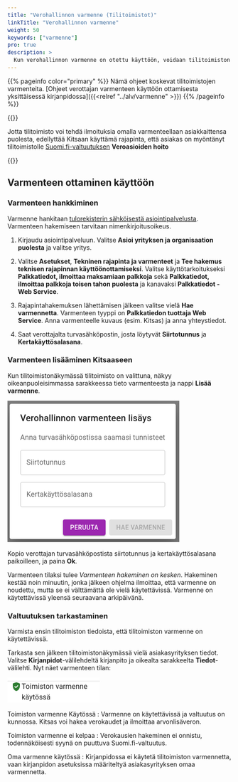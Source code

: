 ```yaml
---
title: "Verohallinnon varmenne (Tilitoimistot)"
linkTitle: "Verohallinnon varmenne"
weight: 50
keywords: ["varmenne"]
pro: true
description: >
  Kun verohallinnon varmenne on otettu käyttöön, voidaan tilitoimiston asiakkaiden arvonlisäveroilmoitukset antaa sähköisesti suoraan ohjelmasta.
---
```

{{% pageinfo color="primary" %}}
Nämä ohjeet koskevat tilitoimistojen varmenteita. [Ohjeet verottajan varmenteen käyttöön ottamisesta yksittäisessä kirjanpidossa]({{<relref "../alv/varmenne" >}})
{{% /pageinfo %}}


{{<alert title="Suomi.fi-valtuutus">}}

Jotta tilitoimisto voi tehdä ilmoituksia omalla varmenteellaan asiakkaittensa puolesta, edellyttää Kitsaan käyttämä rajapinta, että asiakas on myöntänyt tilitoimistolle [Suomi.fi-valtuutuksen](https://www.suomi.fi/valtuudet) **Veroasioiden hoito**

{{</alert>}}


## Varmenteen ottaminen käyttöön

### Varmenteen hankkiminen

Varmenne hankitaan [tulorekisterin sähköisestä asiointipalvelusta](https://vero.fi/tulorekisteri/). Varmenteen hakemiseen tarvitaan nimenkirjoitusoikeus.

1. Kirjaudu asiointipalveluun. Valitse **Asioi yrityksen ja organisaation puolesta** ja valitse yritys.

2. Valitse **Asetukset**, **Tekninen rajapinta ja varmenteet** ja **Tee hakemus teknisen rajapinnan käyttöönottamiseksi**. Valitse käyttötarkoitukseksi **Palkkatiedot, ilmoittaa maksamiaan palkkoja** sekä **Palkkatiedot, ilmoittaa palkkoja toisen tahon puolesta** ja kanavaksi **Palkkatiedot - Web Service**.

3. Rajapintahakemuksen lähettämisen jälkeen valitse vielä **Hae varmennetta**. Varmenteen tyyppi on **Palkkatiedon tuottaja Web Service**. Anna varmenteelle kuvaus (esim. Kitsas) ja anna yhteystiedot.

4. Saat verottajalta turvasähköpostin, josta löytyvät **Siirtotunnus** ja **Kertakäyttösalasana**.

### Varmenteen lisääminen Kitsaaseen

Kun tilitoimistonäkymässä tilitoimisto on valittuna, näkyy oikeanpuoleisimmassa sarakkeessa tieto varmenteesta ja nappi **Lisää varmenne**.

![](/img/fi/toimisto/lisaavarmenne.png)

Kopio verottajan turvasähköpostista siirtotunnus ja kertakäyttösalasana paikoilleen, ja paina **Ok**.

Varmenteen tilaksi tulee *Varmenteen hakeminen on kesken*. Hakeminen kestää noin minuutin, jonka jälkeen ohjelma ilmoittaa, että varmenne on noudettu, mutta se ei välttämättä ole vielä käytettävissä. Varmenne on käytettävissä yleensä seuraavana arkipäivänä.

### Valtuutuksen tarkastaminen

Varmista ensin tilitoimiston tiedoista, että tilitoimiston varmenne on käytettävissä.

Tarkasta sen jälkeen tilitoimistonäkymässä vielä asiakasyrityksen tiedot. Valitse **Kirjanpidot**-välilehdeltä kirjanpito ja oikealta sarakkeelta **Tiedot**-välilehti. Nyt näet varmenteen tilan:

![](/img/fi/toimisto/varmenneok.png)

Toimiston varmenne Käytössä
: Varmenne on käytettävissä ja valtuutus on kunnossa. Kitsas voi hakea verokaudet ja ilmoittaa arvonlisäveron.

Toimiston varmenne ei kelpaa
: Verokausien hakeminen ei onnistu, todennäköisesti syynä on puuttuva Suomi.fi-valtuutus.

Oma varmenne käytössä
: Kirjanpidossa ei käytetä tilitoimiston varmennetta, vaan kirjanpidon asetuksissa määriteltyä asiakasyrityksen omaa varmennetta.
